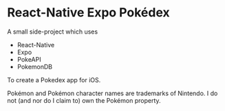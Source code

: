 # React-Native Expo Pokédex

A small side-project which uses
* React-Native
* Expo
* PokeAPI
* PokemonDB

To create a Pokedex app for iOS.

Pokémon and Pokémon character names are trademarks of Nintendo. I do not (and nor do I claim to) own the Pokémon property.